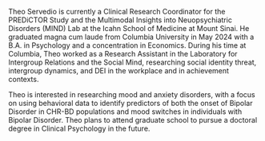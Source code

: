 Theo Servedio is currently a Clinical Research Coordinator for the PREDiCTOR Study and the Multimodal Insights into Neuopsychiatric Disorders (MIND) Lab at the Icahn School of Medicine at Mount Sinai. He graduated magna cum laude from Columbia University in May 2024 with a B.A. in Psychology and a concentration in Economics. During his time at Columbia, Theo worked as a Research Assistant in the Laboratory for Intergroup Relations and the Social Mind, researching social identity threat, intergroup dynamics, and DEI in the workplace and in achievement contexts.

Theo is interested in researching mood and anxiety disorders, with a focus on using behavioral data to identify predictors of both the onset of Bipolar Disorder in CHR-BD populations and mood switches in individuals with Bipolar Disorder. Theo plans to attend graduate school to pursue a doctoral degree in Clinical Psychology in the future.
